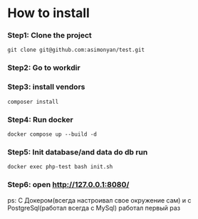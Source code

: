 How to install
====

### Step1: Clone the project
```ssh
git clone git@github.com:asimonyan/test.git
```

### Step2: Go to workdir

### Step3: install vendors
```ssh
composer install
```

### Step4: Run docker
```ssh
docker compose up --build -d 
```

### Step5: Init database/and data do db run
```ssh
docker exec php-test bash init.sh
```
### Step6: open http://127.0.0.1:8080/

ps: С Докером(всегда настроивал свое окружение сам) и с PostgreSql(работал всегда с MySql) работал первый раз

